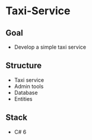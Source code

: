 # Taxi-Service

## Goal
- Develop a simple taxi service
## Structure
- Taxi service
- Admin tools 
- Database
- Entities
## Stack
- C# 6
